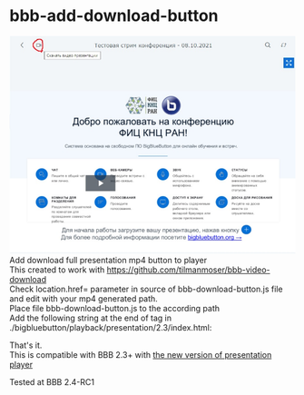 # bbb-add-download-button
![Screenshot](https://github.com/drlight17/bbb-add-download-button/raw/bbb-2.3-player/screenshot.JPG)
Add download full presentation mp4 button to player<br>
This created to work with https://github.com/tilmanmoser/bbb-video-download<br>
Check location.href= parameter in source of bbb-download-button.js file and edit with your mp4 generated path.<br>
Place file bbb-download-button.js to the according path<br>
Add the following string at the end of <body> tag in ./bigbluebutton/playback/presentation/2.3/index.html:<br>
  
***<script src="/playback/presentation/2.3/static/js/bbb-download-button.js"></script>***

That's it.<br>
This is compatible with BBB 2.3+ with <a href=https://docs.bigbluebutton.org/dev/dev23.html#new-player-for-recordings>the new version of presentation player</a>

Tested at BBB 2.4-RC1
